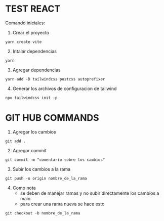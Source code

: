 # TEST REACT

Comando iniciales:

1) Crear el proyecto
```
yarn create vite
```
2) Intalar dependencias
```
yarn
```
3) Agregar dependencias
```
yarn add -D tailwindcss postcss autoprefixer
```
4) Generar los archivos de configuracion de tailwind
```
npx tailwindcss init -p
```

# GIT HUB COMMANDS
1) Agregar los cambios
```
git add .
```
2) Agregar commit
```
git commit -m "comentario sobre los cambios"
```
3) Subir los cambios a la rama
```
git push -u origin nombre_de_la_rama 
```
4) Como nota
    - se deben de manejar ramas y no subir directamente los cambios a main
    - para crear una rama nueva se hace esto
```
git checkout -b nombre_de_la_rama
```